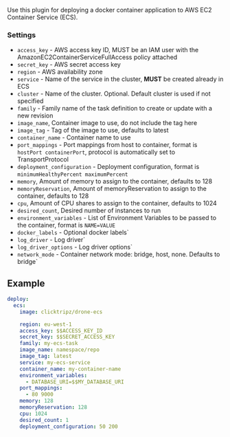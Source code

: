 Use this plugin for deploying a docker container application to AWS EC2 Container Service (ECS).

### Settings

* `access_key` - AWS access key ID, MUST be an IAM user with the AmazonEC2ContainerServiceFullAccess policy attached
* `secret_key` - AWS secret access key
* `region` - AWS availability zone
* `service` - Name of the service in the cluster, **MUST** be created already in ECS
* `cluster` - Name of the cluster. Optional. Default cluster is used if not specified
* `family` - Family name of the task definition to create or update with a new revision
* `image_name`, Container image to use, do not include the tag here
* `image_tag` - Tag of the image to use, defaults to latest
* `container_name` - Container name to use
* `port_mappings` - Port mappings from host to container, format is `hostPort containerPort`, protocol is automatically set to TransportProtocol
* `deployment_configuration` - Deployment configuration, format is `minimumHealthyPercent maximumPercent`
* `memory`, Amount of memory to assign to the container, defaults to 128
* `memoryReservation`, Amount of memoryReservation to assign to the container, defaults to 128
* `cpu`, Amount of CPU shares to assign to the container, defaults to 1024
* `desired_count`, Desired number of instances to run
* `environment_variables` - List of Environment Variables to be passed to the container, format is `NAME=VALUE`
* `docker_labels` - Optional docker labels`
* `log_driver` - Log driver`
* `log_driver_options` - Log driver options`
* `network_mode` - Container network mode: bridge, host, none. Defaults to bridge`

## Example

```yaml
deploy:
  ecs:
    image: clicktripz/drone-ecs

    region: eu-west-1
    access_key: $$ACCESS_KEY_ID
    secret_key: $$SECRET_ACCESS_KEY
    family: my-ecs-task
    image_name: namespace/repo
    image_tag: latest
    service: my-ecs-service
    container_name: my-container-name
    environment_variables:
      - DATABASE_URI=$$MY_DATABASE_URI
    port_mappings:
      - 80 9000
    memory: 128
    memoryReservation: 128
    cpu: 1024
    desired_count: 1
    deployment_configuration: 50 200
```
